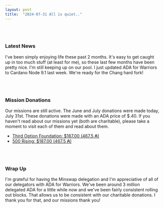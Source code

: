 ```yaml
---
layout: post
title:  "2024-07-31 All is quiet.."
---
```

<br><br>

### Latest News ###
I've been simply enjoying life these past 2 months. It's easy to get caught up in too much stuff (at least for me), so these last few months have been pretty nice. I'm still keeping up on our pool. I just updated ADA for Warriors to Cardano Node 9.1 last week. We're ready for the Chang hard fork!

<br><br>

### Mission Donations ###

Our missions are still active. The June and July donations were made today, July 31st. These donations were made with an ADA price of $.40.  If you haven't read about our missions yet (both are charitable), please take a moment to visit each of them and read about them. 

<ul>
<li><i class="fas fa-caret-right"></i> <a href="/missions/third-option-foundation/#tof-donations">Third Option Foundation: $187.00 (467.5 ₳)</a></li>
<li><i class="fas fa-caret-right"></i> <a href="/missions/500-rising/#rising-donations">500 Rising: $187.00 (467.5 ₳)</a></li>
</ul>

<br><br>

### Wrap Up ###

I'm grateful for having the Minswap delegation and I'm appreciative of all of our delegators with ADA for Warriors. We've been around 3 million delegated ADA for a little while now and we've been fairly consistent rolling out blocks. That allows us to be consistent with our charitable donations. I thank you for that, and our missions thank you!
